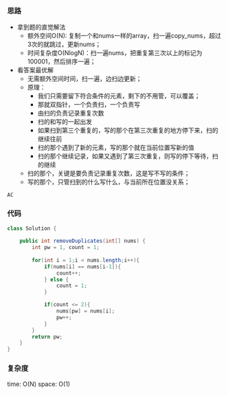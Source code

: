 ### 思路

- 拿到题的直觉解法
    - 额外空间O(N): 复制一个和nums一样的array，扫一遍copy_nums，超过3次的就跳过，更新nums；
    - 时间复杂度O(NlogN)：扫一遍nums，把重复第三次以上的标记为100001，然后排序一遍；
- 看答案最优解
    - 无需额外空间时间，扫一遍，边扫边更新；
    - 原理：
        - 我们只需要留下符合条件的元素，剩下的不用管，可以覆盖；
        - 那就双指针，一个负责扫，一个负责写
        - 由扫的负责记录重复次数
        - 扫的和写的一起出发
        - 如果扫到第三个重复的，写的那个在第三次重复的地方停下来，扫的继续往前
        - 扫的那个遇到了新的元素，写的那个就在当前位置写新的值
        - 扫的那个继续记录，如果又遇到了第三次重复，则写的停下等待，扫的继续
    - 扫的那个，关键是要负责记录重复次数，这是写不写的条件；
    - 写的那个，只管扫到的什么写什么，与当前所在位置没关系；

`AC`


### 代码
```java
class Solution {
    
    public int removeDuplicates(int[] nums) {
        int pw = 1, count = 1;
        
        for(int i = 1;i < nums.length;i++){
            if(nums[i] == nums[i-1]){
                count++;
            } else {
                count = 1;
            }

            if(count <= 2){
                nums[pw] = nums[i];
                pw++;
            }
        }
        return pw;
    }
}
```


### 复杂度

time: O(N)
space: O(1)